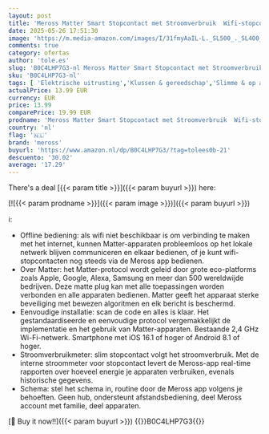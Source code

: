 ```yaml
---
layout: post
title: 'Meross Matter Smart Stopcontact met Stroomverbruik  Wifi-stopcontacten met Stroommeter  Werkt met Spraakbediening  Afstandsbediening  Apple Home  Alexa en Google  16 A  1 stuk'
date: 2025-05-26 17:51:30
image: 'https://m.media-amazon.com/images/I/31fmyAaIL-L._SL500_._SL400_.jpg'
comments: true
category: ofertas
author: 'tole.es'
slug: 'B0C4LHP7G3-nl Meross Matter Smart Stopcontact met Stroomverbruik Wifi-...'
sku: 'B0C4LHP7G3-nl'
tags: [ 'Elektrische uitrusting','Klussen & gereedschap','Slimme & op afstand bedienbare stekkers','Stopcontacten & accessoires','meross','🇳🇱', ]
actualPrice: 13.99 EUR
currency: EUR
price: 13.99
comparePrice: 19.99 EUR
prodname: 'Meross Matter Smart Stopcontact met Stroomverbruik  Wifi-stopcontacten met Stroommeter  Werkt met Spraakbediening  Afstandsbediening  Apple Home  Alexa en Google  16 A  1 stuk'
country: 'nl'
flag: '🇳🇱'
brand: 'meross'
buyurl: 'https://www.amazon.nl/dp/B0C4LHP7G3/?tag=tolees0b-21'
descuento: '30.02'
average: '17.29'
---
```


There's a deal [{{< param title >}}]({{< param buyurl >}})  here:

[![{{< param prodname >}}]({{< param image >}})]({{< param buyurl >}})

ℹ️:

- Offline bediening: als wifi niet beschikbaar is om verbinding te maken met het internet, kunnen Matter-apparaten probleemloos op het lokale netwerk blijven communiceren en elkaar bedienen, of je kunt wifi-stopcontacten nog steeds via de Meross app bedienen.
- Over Matter: het Matter-protocol wordt geleid door grote eco-platforms zoals Apple, Google, Alexa, Samsung en meer dan 500 wereldwijde bedrijven. Deze matte plug kan met alle toepassingen worden verbonden en alle apparaten bedienen. Matter geeft het apparaat sterke beveiliging met bewezen algoritmen en elk bericht is beschermd.
- Eenvoudige installatie: scan de code en alles is klaar. Het gestandaardiseerde en eenvoudige protocol vergemakkelijkt de implementatie en het gebruik van Matter-apparaten. Bestaande 2,4 GHz Wi-Fi-netwerk. Smartphone met iOS 16.1 of hoger of Android 8.1 of hoger.
- Stroomverbruikmeter: slim stopcontact volgt het stroomverbruik. Met de interne stroommeter voor stopcontact levert de Meross-app real-time rapporten over hoeveel energie je apparaten verbruiken, evenals historische gegevens.
- Schema: stel het schema in, routine door de Meross app volgens je behoeften. Geen hub, ondersteunt afstandsbediening, deel Meross account met familie, deel apparaten.

[🛒 Buy it now!!]({{< param buyurl >}})
{{<world>}}B0C4LHP7G3{{</world>}}

